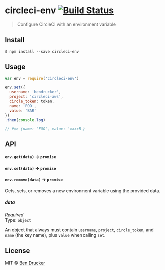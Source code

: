# circleci-env [![Build Status](https://travis-ci.org/bendrucker/circleci-env.svg?branch=master)](https://travis-ci.org/bendrucker/circleci-env)

> Configure CircleCI with an environment variable


## Install

```
$ npm install --save circleci-env
```


## Usage

```js
var env = require('circleci-env')

env.set({
  username: 'bendrucker',
  project: 'circleci-aws',
  circle_token: token,
  name: 'FOO',
  value: 'BAR'
})
.then(console.log)

// #=> {name: 'FOO', value: 'xxxxR'}
```

## API

#### `env.get(data)` -> `promise`
#### `env.set(data)` -> `promise`
#### `env.remove(data)` -> `promise`

Gets, sets, or removes a new environment variable using the provided data.


##### data

*Required*  
Type: `object`

An object that always must contain `username`, `project`, `circle_token`, and `name` (the key name), plus `value` when calling `set`.

## License

MIT © [Ben Drucker](http://bendrucker.me)
